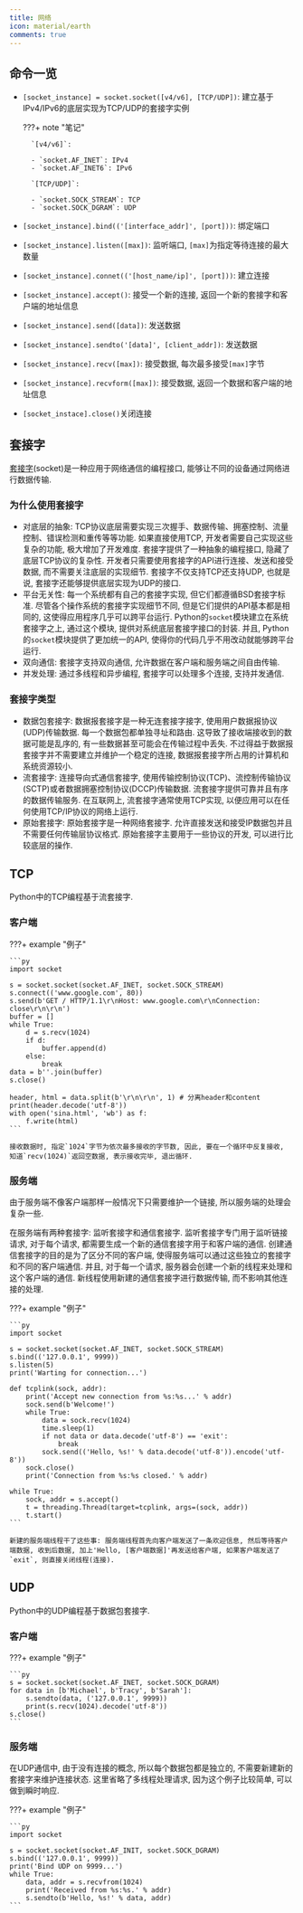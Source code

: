 ```yaml
---
title: 网络
icon: material/earth
comments: true
---
```


## 命令一览

- `[socket_instance] = socket.socket([v4/v6], [TCP/UDP])`: 建立基于IPv4/IPv6的底层实现为TCP/UDP的套接字实例

    ???+ note "笔记"

        `[v4/v6]`: 

        - `socket.AF_INET`: IPv4
        - `socket.AF_INET6`: IPv6

        `[TCP/UDP]`: 

        - `socket.SOCK_STREAM`: TCP
        - `socket.SOCK_DGRAM`: UDP

- `[socket_instance].bind(('[interface_addr]', [port]))`: 绑定端口
- `[socket_instance].listen([max])`: 监听端口, `[max]`为指定等待连接的最大数量
- `[socket_instance].connet(('[host_name/ip]', [port]))`: 建立连接
- `[socket_instance].accept()`: 接受一个新的连接, 返回一个新的套接字和客户端的地址信息
- `[socket_instance].send([data])`: 发送数据
- `[socket_instance].sendto('[data]', [client_addr])`: 发送数据
- `[socket_instance].recv([max])`: 接受数据, 每次最多接受`[max]`字节
- `[socket_instance].recvform([max])`: 接受数据, 返回一个数据和客户端的地址信息
- `[socket_instace].close()`关闭连接

## 套接字

[套接字](https://zh.wikipedia.org/zh-cn/%E7%B6%B2%E8%B7%AF%E6%8F%92%E5%BA%A7)(socket)是一种应用于网络通信的编程接口, 能够让不同的设备通过网络进行数据传输. 

### 为什么使用套接字

- 对底层的抽象: TCP协议底层需要实现三次握手、数据传输、拥塞控制、流量控制、错误检测和重传等等功能. 如果直接使用TCP, 开发者需要自己实现这些复杂的功能, 极大增加了开发难度. 套接字提供了一种抽象的编程接口, 隐藏了底层TCP协议的复杂性. 开发者只需要使用套接字的API进行连接、发送和接受数据, 而不需要关注底层的实现细节. 套接字不仅支持TCP还支持UDP, 也就是说, 套接字还能够提供底层实现为UDP的接口. 
- 平台无关性: 每一个系统都有自己的套接字实现, 但它们都遵循BSD套接字标准. 尽管各个操作系统的套接字实现细节不同, 但是它们提供的API基本都是相同的, 这使得应用程序几乎可以跨平台运行. Python的`socket`模块建立在系统套接字之上, 通过这个模块, 提供对系统底层套接字接口的封装. 并且, Python的`socket`模块提供了更加统一的API, 使得你的代码几乎不用改动就能够跨平台运行.
- 双向通信: 套接字支持双向通信, 允许数据在客户端和服务端之间自由传输.
- 并发处理: 通过多线程和异步编程, 套接字可以处理多个连接, 支持并发通信.

### 套接字类型

- 数据包套接字: 数据报套接字是一种无连套接字接字, 使用用户数据报协议(UDP)传输数据. 每一个数据包都单独寻址和路由. 这导致了接收端接收到的数据可能是乱序的, 有一些数据甚至可能会在传输过程中丢失. 不过得益于数据报套接字并不需要建立并维护一个稳定的连接, 数据报套接字所占用的计算机和系统资源较小. 
- 流套接字: 连接导向式通信套接字, 使用传输控制协议(TCP)、流控制传输协议(SCTP)或者数据拥塞控制协议(DCCP)传输数据. 流套接字提供可靠并且有序的数据传输服务. 在互联网上, 流套接字通常使用TCP实现, 以便应用可以在任何使用TCP/IP协议的网络上运行. 
- 原始套接字: 原始套接字是一种网络套接字. 允许直接发送和接受IP数据包并且不需要任何传输层协议格式. 原始套接字主要用于一些协议的开发, 可以进行比较底层的操作. 

## TCP

Python中的TCP编程基于流套接字. 

### 客户端

???+ example "例子"

    ```py
    import socket

    s = socket.socket(socket.AF_INET, socket.SOCK_STREAM)
    s.connect(('www.google.com', 80))
    s.send(b'GET / HTTP/1.1\r\nHost: www.google.com\r\nConnection: close\r\n\r\n')
    buffer = []
    while True:
        d = s.recv(1024)
        if d:
            buffer.append(d)
        else:
            break
    data = b''.join(buffer)
    s.close()

    header, html = data.split(b'\r\n\r\n', 1) # 分离header和content
    print(header.decode('utf-8'))
    with open('sina.html', 'wb') as f:
        f.write(html)
    ```

    接收数据时, 指定`1024`字节为依次最多接收的字节数, 因此, 要在一个循环中反复接收, 知道`recv(1024)`返回空数据, 表示接收完毕, 退出循环.

### 服务端

由于服务端不像客户端那样一般情况下只需要维护一个链接, 所以服务端的处理会复杂一些. 

在服务端有两种套接字: 监听套接字和通信套接字. 监听套接字专门用于监听链接请求, 对于每个请求, 都需要生成一个新的通信套接字用于和客户端的通信. 创建通信套接字的目的是为了区分不同的客户端, 使得服务端可以通过这些独立的套接字和不同的客户端通信. 并且, 对于每一个请求, 服务器会创建一个新的线程来处理和这个客户端的通信. 新线程使用新建的通信套接字进行数据传输, 而不影响其他连接的处理.

???+ example "例子"

    ```py
    import socket

    s = socket.socket(socket.AF_INET, socket.SOCK_STREAM)
    s.bind(('127.0.0.1', 9999))
    s.listen(5)
    print('Warting for connection...')

    def tcplink(sock, addr):
        print('Accept new connection from %s:%s...' % addr)
        sock.send(b'Welcome!')
        while True:
            data = sock.recv(1024)
            time.sleep(1)
            if not data or data.decode('utf-8') == 'exit':
                break
            sock.send(('Hello, %s!' % data.decode('utf-8')).encode('utf-8'))
        sock.close()
        print('Connection from %s:%s closed.' % addr)

    while True:
        sock, addr = s.accept()
        t = threading.Thread(target=tcplink, args=(sock, addr))
        t.start()
    ```

    新建的服务端线程干了这些事: 服务端线程首先向客户端发送了一条欢迎信息, 然后等待客户端数据, 收到后数据, 加上'Hello, [客户端数据]'再发送给客户端, 如果客户端发送了`exit`, 则直接关闭线程(连接).
    
## UDP

Python中的UDP编程基于数据包套接字.

### 客户端

???+ example "例子"

    ```py
    s = socket.socket(socket.AF_INET, socket.SOCK_DGRAM)
    for data in [b'Michael', b'Tracy', b'Sarah']:
        s.sendto(data, ('127.0.0.1', 9999))
        print(s.recv(1024).decode('utf-8'))
    s.close()
    ```

### 服务端

在UDP通信中, 由于没有连接的概念, 所以每个数据包都是独立的, 不需要新建新的套接字来维护连接状态. 这里省略了多线程处理请求, 因为这个例子比较简单, 可以做到瞬时响应.

???+ example "例子"

    ```py
    import socket

    s = socket.socket(socket.AF_INIT, socket.SOCK_DGRAM)
    s.bind(('127.0.0.1', 9999))
    print('Bind UDP on 9999...')
    while True:
        data, addr = s.recvfrom(1024)
        print('Received from %s:%s.' % addr)
        s.sendto(b'Hello, %s!' % data, addr)
    ```

[^1]: 網路插座. (2022). In 维基百科，自由的百科全书. https://zh.wikipedia.org/w/index.php?title=%E7%B6%B2%E8%B7%AF%E6%8F%92%E5%BA%A7&oldid=70060117
[^2]: TCP编程. (n.d.). Retrieved June 16, 2024, from https://www.liaoxuefeng.com/wiki/1016959663602400/1017788916649408
[^3]: UDP编程. (n.d.). Retrieved June 16, 2024, from https://www.liaoxuefeng.com/wiki/1016959663602400/1017790181885952